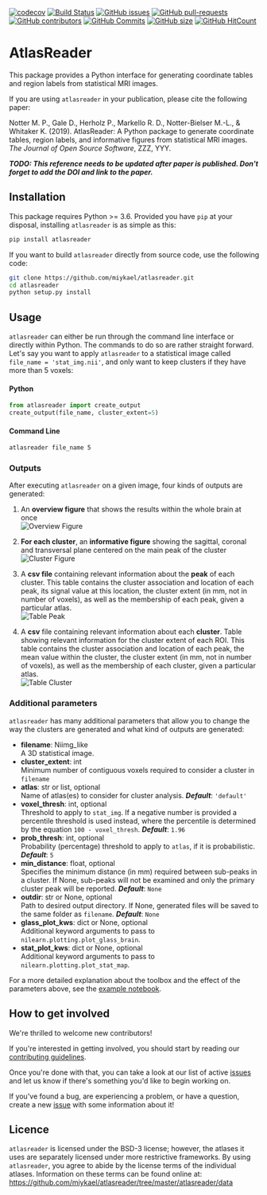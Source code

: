 [![codecov](https://codecov.io/gh/miykael/atlasreader/branch/master/graph/badge.svg)](https://codecov.io/gh/miykael/atlasreader)
[![Build Status](https://travis-ci.org/miykael/atlasreader.svg?branch=master)](https://travis-ci.org/miykael/atlasreader)
[![GitHub issues](https://img.shields.io/github/issues/miykael/atlasreader.svg)](https://github.com/miykael/atlasreader/issues/)
[![GitHub pull-requests](https://img.shields.io/github/issues-pr/miykael/atlasreader.svg)](https://github.com/miykael/atlasreader/pulls/)
[![GitHub contributors](https://img.shields.io/github/contributors/miykael/atlasreader.svg)](https://GitHub.com/miykael/atlasreader/graphs/contributors/)
[![GitHub Commits](https://github-basic-badges.herokuapp.com/commits/miykael/atlasreader.svg)](https://github.com/miykael/atlasreader/commits/master)
[![GitHub size](https://github-size-badge.herokuapp.com/miykael/atlasreader.svg)](https://github.com/miykael/atlasreader/archive/master.zip)
[![GitHub HitCount](http://hits.dwyl.io/miykael/atlasreader.svg)](http://hits.dwyl.io/miykael/atlasreader)

# AtlasReader

This package provides a Python interface for generating coordinate tables and
region labels from statistical MRI images.

If you are using `atlasreader` in your publication, please cite the following paper:

Notter M. P., Gale D., Herholz P., Markello R. D., Notter-Bielser M.-L., & Whitaker K. (2019). AtlasReader: A Python package to generate coordinate tables, region labels, and informative figures from statistical MRI images. *The Journal of Open Source Software*, ZZZ, YYY.

***TODO: This reference needs to be updated after paper is published. Don't forget to add the DOI and link to the paper.***


## Installation

This package requires Python >= 3.6. Provided you have `pip` at your disposal,
installing `atlasreader` is as simple as this:

```bash
pip install atlasreader
```

If you want to build `atlasreader` directly from source code, use the 
following code:

```bash
git clone https://github.com/miykael/atlasreader.git
cd atlasreader
python setup.py install
```


## Usage

`atlasreader` can either be run through the command line interface or directly
within Python. The commands to do so are rather straight forward. Let's say you
want to apply `atlasreader` to a statistical image called
`file_name = 'stat_img.nii'`, and only want to keep clusters if they have more
than 5 voxels:

#### Python
```python
from atlasreader import create_output
create_output(file_name, cluster_extent=5)
```

#### Command Line
```bash
atlasreader file_name 5
```


### Outputs

After executing `atlasreader` on a given image, four kinds of outputs are generated:

1. An **overview figure** that shows the results within the whole brain at once  
   ![Overview Figure](paper/fig_overview_figure.png)

2. **For each cluster**, an **informative figure** showing the sagittal, coronal
   and transversal plane centered on the main peak of the cluster  
   ![Cluster Figure](paper/fig_cluster_figure.png)

3. A **csv file** containing relevant information about the **peak** of each
   cluster. This table contains the cluster association and location of each
   peak, its signal value at this location, the cluster extent (in mm, not in
   number of voxels), as well as the membership of each peak, given a
   particular atlas.  
   ![Table Peak](paper/table_peak.png)

4. A **csv** file containing relevant information about each **cluster**. Table
   showing relevant information for the cluster extent of each ROI. This table
   contains the cluster association and location of each peak, the mean value
   within the cluster, the cluster extent (in mm, not in number of voxels), as
   well as the membership of each cluster, given a particular atlas.  
   ![Table Cluster](paper/table_cluster.png)


### Additional parameters

`atlasreader` has many additional parameters that allow you to change the way
the clusters are generated and what kind of outputs are generated:

- **filename**: Niimg_like  
    A 3D statistical image.
- **cluster_extent**: int  
    Minimum number of contiguous voxels required to consider a cluster in `filename`
- **atlas**: str or list, optional  
    Name of atlas(es) to consider for cluster analysis. ***Default***: `'default'`
- **voxel_thresh**: int, optional  
    Threshold to apply to `stat_img`. If a negative number is provided a
    percentile threshold is used instead, where the percentile is
    determined by the equation `100 - voxel_thresh`. ***Default***: `1.96`
- **prob_thresh**: int, optional  
    Probability (percentage) threshold to apply to `atlas`, if it is
    probabilistic. ***Default***: `5`
- **min_distance**: float, optional  
    Specifies the minimum distance (in mm) required between sub-peaks in a
    cluster. If None, sub-peaks will not be examined and only the primary
    cluster peak will be reported. ***Default***: `None`
- **outdir**: str or None, optional  
    Path to desired output directory. If None, generated files will be
    saved to the same folder as `filename`. ***Default***: `None`
- **glass_plot_kws**: dict or None, optional  
    Additional keyword arguments to pass to `nilearn.plotting.plot_glass_brain`.
- **stat_plot_kws**: dict or None, optional  
    Additional keyword arguments to pass to `nilearn.plotting.plot_stat_map`.

For a more detailed explanation about the toolbox and the effect of the
parameters above, see the [example notebook](https://github.com/miykael/atlasreader/blob/master/notebooks/atlasreader.ipynb).


## How to get involved

We're thrilled to welcome new contributors!

If you're interested in getting involved, you should start by reading our
[contributing guidelines](CONTRIBUTING.md).

Once you're done with that, you can take a look at our list of active
[issues](https://github.com/miykael/atlasreader/issues) and let us know if
there's something you'd like to begin working on.

If you've found a bug, are experiencing a problem, or have a question, create a
new [issue](https://github.com/miykael/atlasreader/issues) with some information
about it!


## Licence

`atlasreader` is licensed under the BSD-3 license; however, the atlases it uses 
are separately licensed under more restrictive frameworks.
By using `atlasreader`, you agree to abide by the license terms of the
individual atlases. Information on these terms can be found online at:
https://github.com/miykael/atlasreader/tree/master/atlasreader/data
